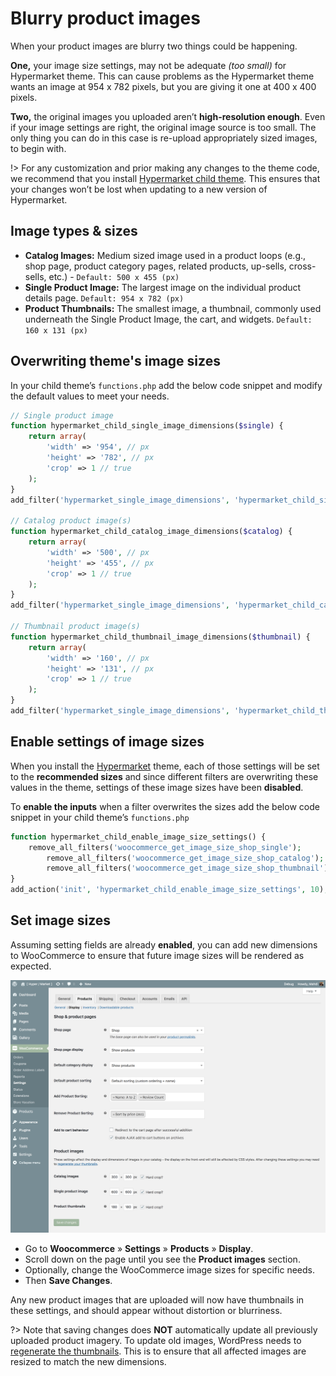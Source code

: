 # Blurry product images

When your product images are blurry two things could be happening. 

**One,** your image size settings, may not be adequate *(too small)* for Hypermarket theme. This can cause problems as the Hypermarket theme wants an image at 954 x 782 pixels, but you are giving it one at 400 x 400 pixels.

**Two,** the original images you uploaded aren’t **high-resolution enough**. Even if your image settings are right, the original image source is too small. The only thing you can do in this case is re-upload appropriately sized images, to begin with.

!> For any customization and prior making any changes to the theme code, we recommend that you install [Hypermarket child theme](install-hypermarket-wordpress-child-theme). This ensures that your changes won’t be lost when updating to a new version of Hypermarket.

## Image types & sizes

* **Catalog Images:** Medium sized image used in a product loops (e.g., shop page, product category pages, related products, up-sells, cross-sells, etc.) - ```Default: 500 x 455 (px)```
* **Single Product Image:** The largest image on the individual product details page. ```Default: 954 x 782 (px)```
* **Product Thumbnails:** The smallest image, a thumbnail, commonly used underneath the Single Product Image, the cart, and widgets. ```Default: 160 x 131 (px)```

## Overwriting theme's image sizes

In your child theme’s ```functions.php``` add the below code snippet and modify the default values to meet your needs.

```php
// Single product image
function hypermarket_child_single_image_dimensions($single) {
	return array(
		'width' => '954', // px
		'height' => '782', // px
		'crop' => 1 // true
	);
}
add_filter('hypermarket_single_image_dimensions', 'hypermarket_child_single_image_dimensions', 10, 1);

// Catalog product image(s)
function hypermarket_child_catalog_image_dimensions($catalog) {
	return array(
		'width' => '500', // px
		'height' => '455', // px
		'crop' => 1 // true
	);
}
add_filter('hypermarket_single_image_dimensions', 'hypermarket_child_catalog_image_dimensions', 10, 1);

// Thumbnail product image(s)
function hypermarket_child_thumbnail_image_dimensions($thumbnail) {
	return array(
		'width' => '160', // px
		'height' => '131', // px
		'crop' => 1 // true
	);
}
add_filter('hypermarket_single_image_dimensions', 'hypermarket_child_thumbnail_image_dimensions', 10, 1);
```

## Enable settings of image sizes

When you install the [Hypermarket](https://wordpress.org/themes/hypermarket) theme, each of those settings will be set to the **recommended sizes** and since different filters are overwriting these values in the theme, settings of these image sizes have been **disabled**.

To **enable the inputs** when a filter overwrites the sizes add the below code snippet in your child theme’s ```functions.php```

```php
function hypermarket_child_enable_image_size_settings() {
	remove_all_filters('woocommerce_get_image_size_shop_single');
        remove_all_filters('woocommerce_get_image_size_shop_catalog');
        remove_all_filters('woocommerce_get_image_size_shop_thumbnail');
}
add_action('init', 'hypermarket_child_enable_image_size_settings', 10);
```

## Set image sizes

Assuming setting fields are already **enabled**, you can add new dimensions to WooCommerce to ensure that future image sizes will be rendered as expected.

![Set product image sizes](img/set-woocommerce-product-image-dimensions.png)

* Go to **Woocommerce** » **Settings** » **Products** » **Display**.
* Scroll down on the page until you see the **Product images** section.
* Optionally, change the WooCommerce image sizes for specific needs.
* Then **Save Changes**.

Any new product images that are uploaded will now have thumbnails in these settings, and should appear without distortion or blurriness.

?> Note that saving changes does **NOT** automatically update all previously uploaded product imagery. To update old images, WordPress needs to [regenerate the thumbnails](http://wordpress.org/extend/plugins/regenerate-thumbnails). This is to ensure that all affected images are resized to match the new dimensions.
